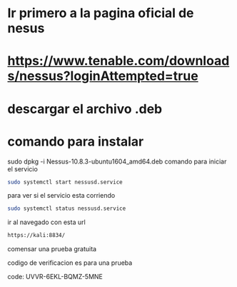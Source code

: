 # Ir primero a la pagina oficial de nesus 
# https://www.tenable.com/downloads/nessus?loginAttempted=true
# descargar el archivo .deb
# comando para instalar
  sudo dpkg -i Nessus-10.8.3-ubuntu1604_amd64.deb 
comando para iniciar el servicio

```bash
sudo systemctl start nessusd.service 
```

para ver si el servicio esta corriendo

```bash
sudo systemctl status nessusd.service 
```
ir al navegado con esta url 

```bash
https://kali:8834/
```
comensar una prueba gratuita

codigo de verificacion es para una prueba

code: UVVR-6EKL-BQMZ-5MNE


